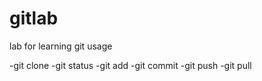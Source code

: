 # gitlab
lab for learning git usage

-git clone
-git status
-git add
-git commit
-git push
-git pull
